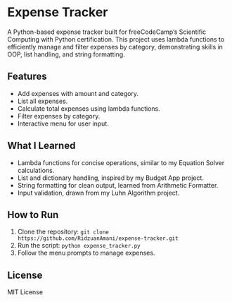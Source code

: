 # Expense Tracker

A Python-based expense tracker built for freeCodeCamp’s Scientific Computing with Python certification. This project uses lambda functions to efficiently manage and filter expenses by category, demonstrating skills in OOP, list handling, and string formatting.

## Features
- Add expenses with amount and category.
- List all expenses.
- Calculate total expenses using lambda functions.
- Filter expenses by category.
- Interactive menu for user input.

## What I Learned
- Lambda functions for concise operations, similar to my Equation Solver calculations.
- List and dictionary handling, inspired by my Budget App project.
- String formatting for clean output, learned from Arithmetic Formatter.
- Input validation, drawn from my Luhn Algorithm project.

## How to Run
1. Clone the repository: `git clone https://github.com/RidzuanAmani/expense-tracker.git`
2. Run the script: `python expense_tracker.py`
3. Follow the menu prompts to manage expenses.

## License
MIT License
